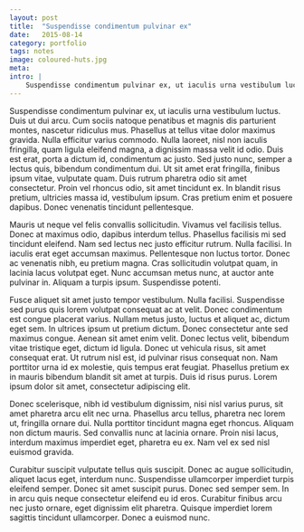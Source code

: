 ```yaml
---
layout: post
title:  "Suspendisse condimentum pulvinar ex"
date:   2015-08-14
category: portfolio
tags: notes
image: coloured-huts.jpg
meta:
intro: |
    Suspendisse condimentum pulvinar ex, ut iaculis urna vestibulum luctus. Duis ut dui arcu. Cum sociis natoque penatibus et magnis dis parturient montes, nascetur ridiculus mus. Phasellus at tellus vitae dolor maximus gravida. Nulla efficitur varius commodo. Nulla laoreet, nisl non iaculis fringilla, quam ligula eleifend magna, a dignissim massa velit id odio. Duis est erat, porta a dictum id, condimentum ac justo. Sed justo nunc, semper a lectus quis, bibendum condimentum dui. Ut sit amet erat fringilla, finibus ipsum vitae, vulputate quam. Duis rutrum pharetra odio sit amet consectetur. Proin vel rhoncus odio, sit amet tincidunt ex. In blandit risus pretium, ultricies massa id, vestibulum ipsum. Cras pretium enim et posuere dapibus. Donec venenatis tincidunt pellentesque.
---
```

Suspendisse condimentum pulvinar ex, ut iaculis urna vestibulum luctus. Duis ut dui arcu. Cum sociis natoque penatibus et magnis dis parturient montes, nascetur ridiculus mus. Phasellus at tellus vitae dolor maximus gravida. Nulla efficitur varius commodo. Nulla laoreet, nisl non iaculis fringilla, quam ligula eleifend magna, a dignissim massa velit id odio. Duis est erat, porta a dictum id, condimentum ac justo. Sed justo nunc, semper a lectus quis, bibendum condimentum dui. Ut sit amet erat fringilla, finibus ipsum vitae, vulputate quam. Duis rutrum pharetra odio sit amet consectetur. Proin vel rhoncus odio, sit amet tincidunt ex. In blandit risus pretium, ultricies massa id, vestibulum ipsum. Cras pretium enim et posuere dapibus. Donec venenatis tincidunt pellentesque.

Mauris ut neque vel felis convallis sollicitudin. Vivamus vel facilisis tellus. Donec at maximus odio, dapibus interdum tellus. Phasellus facilisis mi sed tincidunt eleifend. Nam sed lectus nec justo efficitur rutrum. Nulla facilisi. In iaculis erat eget accumsan maximus. Pellentesque non luctus tortor. Donec ac venenatis nibh, eu pretium magna. Cras sollicitudin volutpat quam, in lacinia lacus volutpat eget. Nunc accumsan metus nunc, at auctor ante pulvinar in. Aliquam a turpis ipsum. Suspendisse potenti.

Fusce aliquet sit amet justo tempor vestibulum. Nulla facilisi. Suspendisse sed purus quis lorem volutpat consequat ac at velit. Donec condimentum est congue placerat varius. Nullam metus justo, luctus et aliquet ac, dictum eget sem. In ultrices ipsum ut pretium dictum. Donec consectetur ante sed maximus congue. Aenean sit amet enim velit. Donec lectus velit, bibendum vitae tristique eget, dictum id ligula. Donec ut vehicula risus, sit amet consequat erat. Ut rutrum nisl est, id pulvinar risus consequat non. Nam porttitor urna id ex molestie, quis tempus erat feugiat. Phasellus pretium ex in mauris bibendum blandit sit amet at turpis. Duis id risus purus. Lorem ipsum dolor sit amet, consectetur adipiscing elit.

Donec scelerisque, nibh id vestibulum dignissim, nisi nisl varius purus, sit amet pharetra arcu elit nec urna. Phasellus arcu tellus, pharetra nec lorem ut, fringilla ornare dui. Nulla porttitor tincidunt magna eget rhoncus. Aliquam non dictum mauris. Sed convallis nunc at lacinia ornare. Proin nisi lacus, interdum maximus imperdiet eget, pharetra eu ex. Nam vel ex sed nisl euismod gravida.

Curabitur suscipit vulputate tellus quis suscipit. Donec ac augue sollicitudin, aliquet lacus eget, interdum nunc. Suspendisse ullamcorper imperdiet turpis eleifend semper. Donec sit amet suscipit purus. Donec sed semper sem. In in arcu quis neque consectetur eleifend eu id eros. Curabitur finibus arcu nec justo ornare, eget dignissim elit pharetra. Quisque imperdiet lorem sagittis tincidunt ullamcorper. Donec a euismod nunc.